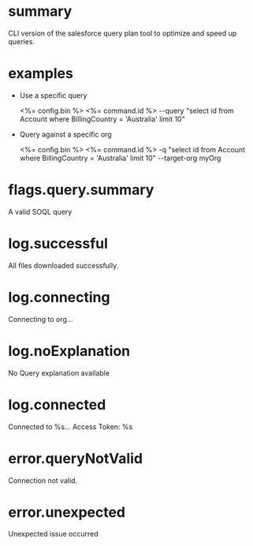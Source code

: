 # summary

CLI version of the salesforce query plan tool to optimize and speed up queries.

# examples

- Use a specific query
  
  <%= config.bin %> <%= command.id %> --query "select id from Account where BillingCountry = \'Australia\' limit 10"

- Query against a specific org
  
  <%= config.bin %> <%= command.id %> -q "select id from Account where BillingCountry = \'Australia\' limit 10" --target-org myOrg

# flags.query.summary

A valid SOQL query

# log.successful

All files downloaded successfully.

# log.connecting

Connecting to org...

# log.noExplanation

No Query explanation available

# log.connected

Connected to %s...
Access Token: %s

# error.queryNotValid

Connection not valid.

# error.unexpected

Unexpected issue occurred
